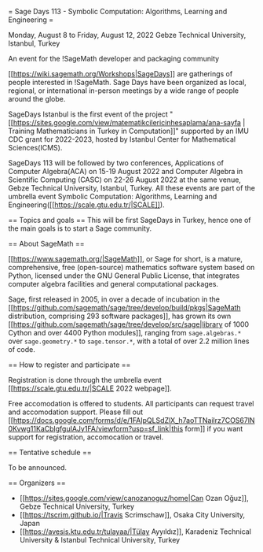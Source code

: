 = Sage Days 113 - Symbolic Computation: Algorithms, Learning and Engineering =

Monday, August 8 to Friday, August 12, 2022
Gebze Technical University, Istanbul, Turkey

An event for the !SageMath developer and packaging community

[[https://wiki.sagemath.org/Workshops|SageDays]] are gatherings of people interested in !SageMath. Sage Days have been organized as local, regional, or international in-person meetings by a wide range of people around the globe. 

SageDays Istanbul is the first event of the project "[[https://sites.google.com/view/matematikcilericinhesaplama/ana-sayfa | Training Mathematicians in Turkey in Computation]]" supported by an IMU CDC grant for 2022-2023, hosted by Istanbul Center for Mathematical Sciences(ICMS).

SageDays 113 will be followed by two conferences, Applications of Computer Algebra(ACA) on 15-19 August 2022 and Computer Algebra in Scientific Computing (CASC) on 22-26 August 2022 at the same venue, Gebze Technical University, Istanbul, Turkey. All these events are part of the umbrella event Symbolic Computation: Algorithms, Learning and Engineering([[https://scale.gtu.edu.tr/|SCALE]]).



== Topics and goals ==
This will be first SageDays in Turkey, hence one of the main goals is to start a Sage community. 

== About SageMath ==

[[https://www.sagemath.org/|SageMath]], or Sage for short, is a mature, comprehensive, free (open-source) mathematics software system based on Python, licensed under the GNU General Public License, that integrates computer algebra facilities and general computational packages. 

Sage, first released in 2005, in over a decade of incubation in the  [[https://github.com/sagemath/sage/tree/develop/build/pkgs|SageMath distribution, comprising 293 software packages]], has grown its own [[https://github.com/sagemath/sage/tree/develop/src/sage|library of 1000 Cython and over 4400 Python modules]], ranging from `sage.algebras.*` over `sage.geometry.*` to `sage.tensor.*`, with a total of over 2.2 million lines of code.  

== How to register and participate ==

Registration is done through the umbrella event [[https://scale.gtu.edu.tr/|SCALE 2022 webpage]].

Free accomodation is offered to students. All participants can request travel and accomodation support. Please fill out [[https://docs.google.com/forms/d/e/1FAIpQLSdZlX_h7aoTTNailrz7COS67lN0Kvwg11KaCblgfguIAJy1FA/viewform?usp=sf_link|this form]] if you want support for registration, accomocation or travel.

== Tentative schedule ==

To be announced.

== Organizers ==

 * [[https://sites.google.com/view/canozanoguz/home|Can Ozan Oğuz]], Gebze Technical University, Turkey
 * [[https://tscrim.github.io/|Travis Scrimschaw]], Osaka City University, Japan
 * [[https://avesis.ktu.edu.tr/tulayaa/|Tülay Ayyıldız]], Karadeniz Technical University & Istanbul Technical University, Turkey
